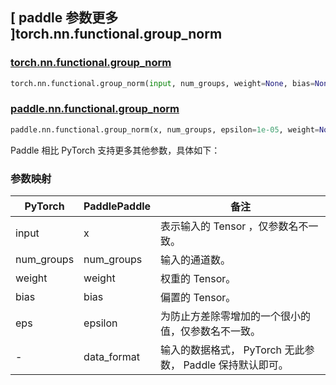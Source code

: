 ## [ paddle 参数更多 ]torch.nn.functional.group_norm

### [torch.nn.functional.group_norm](https://pytorch.org/docs/stable/generated/torch.nn.functional.group_norm.html#torch.nn.functional.group_norm)

```python
torch.nn.functional.group_norm(input, num_groups, weight=None, bias=None, eps=1e-05)
```

### [paddle.nn.functional.group_norm](https://www.paddlepaddle.org.cn/documentation/docs/zh/develop/api/paddle/nn/functional/group_norm_cn.html#group-norm)
```python
paddle.nn.functional.group_norm(x, num_groups, epsilon=1e-05, weight=None, bias=None, data_format='NCHW', name=None)
```

Paddle 相比 PyTorch 支持更多其他参数，具体如下：

### 参数映射

| PyTorch       | PaddlePaddle | 备注                                                   |
| ------------- | ------------ | ------------------------------------------------------ |
| input         | x            | 表示输入的 Tensor ，仅参数名不一致。                      |
| num_groups    | num_groups   | 输入的通道数。                                           |
| weight        | weight       | 权重的 Tensor。                                         |
| bias          | bias         | 偏置的 Tensor。                                         |
| eps           | epsilon      | 为防止方差除零增加的一个很小的值，仅参数名不一致。          |
| -             | data_format  | 输入的数据格式， PyTorch 无此参数， Paddle 保持默认即可。  |

